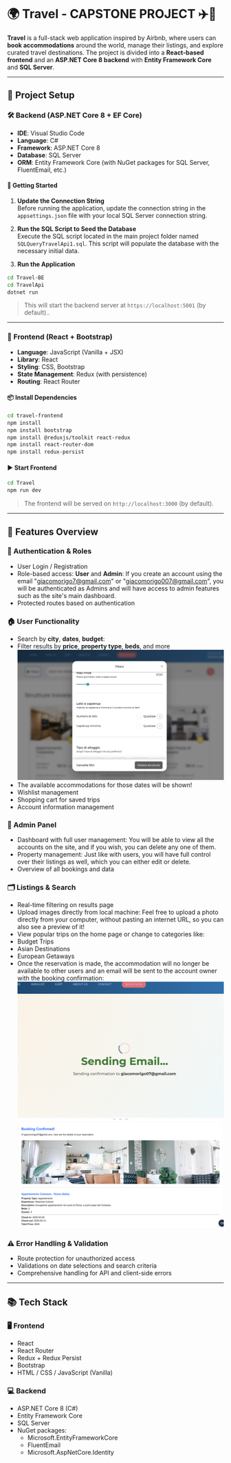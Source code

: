 # 🌍 Travel - CAPSTONE PROJECT ✈️🏡

**Travel** is a full-stack web application inspired by Airbnb, where users can **book accommodations** around the world, manage their listings, and explore curated travel destinations. The project is divided into a **React-based frontend** and an **ASP.NET Core 8 backend** with **Entity Framework Core** and **SQL Server**.

---

## 🚀 Project Setup

### 🛠️ Backend (ASP.NET Core 8 + EF Core)

- **IDE**: Visual Studio Code  
- **Language**: C#  
- **Framework**: ASP.NET Core 8  
- **Database**: SQL Server  
- **ORM**: Entity Framework Core (with NuGet packages for SQL Server, FluentEmail, etc.)

#### 🔧 Getting Started

1. **Update the Connection String**  
   Before running the application, update the connection string in the `appsettings.json` file with your local SQL Server connection string.

2. **Run the SQL Script to Seed the Database**  
   Execute the SQL script located in the main project folder named `SQLQueryTravelApi1.sql`. This script will populate the database with the necessary initial data.

3. **Run the Application**

```bash
cd Travel-BE
cd TravelApi
dotnet run
```

> This will start the backend server at `https://localhost:5001`  (by default)..

---

### 🎨 Frontend (React + Bootstrap)

- **Language**: JavaScript (Vanilla + JSX)  
- **Library**: React  
- **Styling**: CSS, Bootstrap  
- **State Management**: Redux (with persistence)  
- **Routing**: React Router

#### 📦 Install Dependencies

```bash
cd travel-frontend
npm install
npm install bootstrap
npm install @reduxjs/toolkit react-redux
npm install react-router-dom
npm install redux-persist
```

#### ▶️ Start Frontend

```bash
cd Travel
npm run dev
```

> The frontend will be served on `http://localhost:3000` (by default).

---

## 🧩 Features Overview

### 👥 Authentication & Roles

-  User Login / Registration
-  Role-based access: **User** and **Admin**: If you create an account using the email "giacomorigo7@gmail.com" or "giacomorigo007@gmail.com", you will be authenticated as Admins and will have access to admin features such as the site's main dashboard.
-  Protected routes based on authentication  

### 🏠 User Functionality

-  Search by **city**, **dates**, **budget**: 
-  Filter results by **price**, **property type**, **beds**, and more  
![Testo alternativo](./Travel/src/assets/img/filters.png)
-  The available accommodations for those dates will be shown!
-  Wishlist management  
-  Shopping cart for saved trips  
-  Account information management  

### 🔧 Admin Panel

-  Dashboard with full user management: You will be able to view all the accounts on the site, and if you wish, you can delete any one of them.
-  Property management: Just like with users, you will have full control over their listings as well, which you can either edit or delete.
-  Overview of all bookings and data  

### 🗂️ Listings & Search

-  Real-time filtering on results page  
-  Upload images directly from local machine: Feel free to upload a photo directly from your computer, without pasting an internet URL, so you can also see a preview of it!
-  View popular trips on the home page or change to categories like:  
  -  Budget Trips  
  -  Asian Destinations  
  -  European Getaways  
- Once the reservation is made, the accommodation will no longer be available to other users and an email will be sent to the account owner with the booking confirmation:
![Testo alternativo](./Travel/src/assets/img/email.png)
![Testo alternativo](./Travel/src/assets/img/email2.png)

### ⚠️ Error Handling & Validation

-  Route protection for unauthorized access  
-  Validations on date selections and search criteria  
-  Comprehensive handling for API and client-side errors  

---

## 📚 Tech Stack

### 🖥️ Frontend

- React   
- React Router  
- Redux + Redux Persist  
- Bootstrap  
- HTML / CSS / JavaScript (Vanilla)

### 💻 Backend

- ASP.NET Core 8  (C#)
- Entity Framework Core  
- SQL Server  
- NuGet packages:  
  - Microsoft.EntityFrameworkCore 
  - FluentEmail  
  - Microsoft.AspNetCore.Identity

